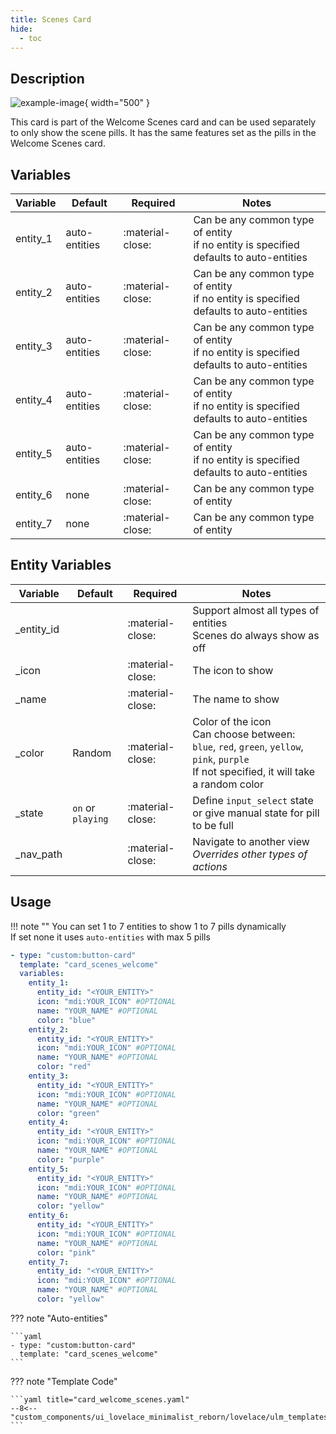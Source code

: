 ```yaml
---
title: Scenes Card
hide:
  - toc
---
```

<!-- markdownlint-disable MD046 -->

## Description

![example-image](../../assets/img/ulm_cards/card_scenes.png){ width="500" }

This card is part of the Welcome Scenes card and can be used separately to only show the scene pills. It has the same features set as the pills in the Welcome Scenes card.

## Variables

| Variable | Default | Required         | Notes             |
|----------|---------|------------------|-------------------|
| entity_1  | auto-entities | :material-close:  | Can be any common type of entity <br> if no entity is specified defaults to auto-entities |
| entity_2  | auto-entities | :material-close:  | Can be any common type of entity <br> if no entity is specified defaults to auto-entities|
| entity_3  | auto-entities | :material-close:  | Can be any common type of entity <br> if no entity is specified defaults to auto-entities|
| entity_4  | auto-entities | :material-close:  | Can be any common type of entity <br> if no entity is specified defaults to auto-entities|
| entity_5  | auto-entities | :material-close:  | Can be any common type of entity <br> if no entity is specified defaults to auto-entities|
| entity_6  | none          | :material-close:  | Can be any common type of entity |
| entity_7  | none          | :material-close:  | Can be any common type of entity |

## Entity Variables

| Variable | Default | Required         | Notes             |
|----------|---------|------------------|-------------------|
| _entity_id  |     | :material-close: | Support almost all types of entities <br> Scenes do always show as off |
| _icon |    | :material-close: | The icon to show |
| _name  |      | :material-close: | The name to show|
| _color  |  Random    | :material-close: | Color of the icon <br> Can choose between: `blue`, `red`, `green`, `yellow`, `pink`, `purple` <br> If not specified, it will take a random color  |
| _state  | `on` or `playing`    | :material-close: | Define `input_select` state or give manual state for pill to be full |
| _nav_path |     | :material-close:  | Navigate to another view <br> *Overrides other types of actions*

## Usage

!!! note ""
    You can set 1 to 7 entities to show 1 to 7 pills dynamically <br>
    If set none it uses `auto-entities` with max 5 pills

```yaml
- type: "custom:button-card"
  template: "card_scenes_welcome"
  variables:
    entity_1:
      entity_id: "<YOUR_ENTITY>"
      icon: "mdi:YOUR_ICON" #OPTIONAL
      name: "YOUR_NAME" #OPTIONAL
      color: "blue"
    entity_2:
      entity_id: "<YOUR_ENTITY>"
      icon: "mdi:YOUR_ICON" #OPTIONAL
      name: "YOUR_NAME" #OPTIONAL
      color: "red"
    entity_3:
      entity_id: "<YOUR_ENTITY>"
      icon: "mdi:YOUR_ICON" #OPTIONAL
      name: "YOUR_NAME" #OPTIONAL
      color: "green"
    entity_4:
      entity_id: "<YOUR_ENTITY>"
      icon: "mdi:YOUR_ICON" #OPTIONAL
      name: "YOUR_NAME" #OPTIONAL
      color: "purple"
    entity_5:
      entity_id: "<YOUR_ENTITY>"
      icon: "mdi:YOUR_ICON" #OPTIONAL
      name: "YOUR_NAME" #OPTIONAL
      color: "yellow"
    entity_6:
      entity_id: "<YOUR_ENTITY>"
      icon: "mdi:YOUR_ICON" #OPTIONAL
      name: "YOUR_NAME" #OPTIONAL
      color: "pink"
    entity_7:
      entity_id: "<YOUR_ENTITY>"
      icon: "mdi:YOUR_ICON" #OPTIONAL
      name: "YOUR_NAME" #OPTIONAL
      color: "yellow"
```

??? note "Auto-entities"

    ```yaml
    - type: "custom:button-card"
      template: "card_scenes_welcome"
    ```

??? note "Template Code"

    ```yaml title="card_welcome_scenes.yaml"
    --8<-- "custom_components/ui_lovelace_minimalist_reborn/lovelace/ulm_templates/card_templates/cards/card_scenes_welcome.yaml"
    ```
